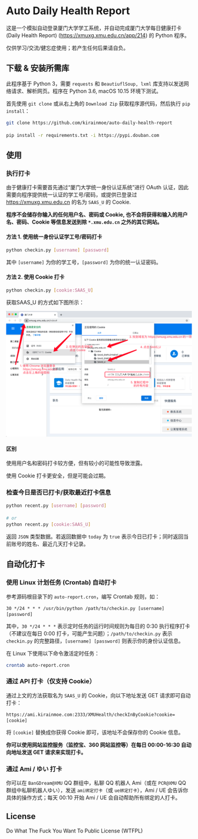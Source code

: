 # Auto Daily Health Report

这是一个模拟自动登录厦门大学学工系统，并自动完成厦门大学每日健康打卡 (Daily Health Report) (https://xmuxg.xmu.edu.cn/app/214) 的 Python 程序。

仅供学习/交流/健忘症使用；若产生任何后果请自负。

## 下载 & 安装所需库

此程序基于 Python 3，需要 `requests` 和 `BeautiuflSoup, lxml` 库支持以发送网络请求、解析网页。程序在 Python 3.6, macOS 10.15 环境下测试。

首先使用 `git clone` 或从右上角的 `Download Zip` 获取程序源代码，然后执行 `pip install`：

```bash
git clone https://github.com/kirainmoe/auto-daily-health-report

pip install -r requirements.txt -i https://pypi.douban.com
```

## 使用

### 执行打卡

由于健康打卡需要首先通过“厦门大学统一身份认证系统”进行 OAuth 认证，因此需要向程序提供统一认证的学工号/密码，或提供已登录过 https://xmuxg.xmu.edu.cn 的名为 `SAAS_U` 的 Cookie.

**程序不会储存你输入的任何用户名、密码或 Cookie, 也不会将获得和输入的用户名、密码、Cookie 等信息发送到除 `*.xmu.edu.cn` 之外的其它网站。**

#### 方法 1. 使用统一身份认证学工号/密码打卡

```bash
python checkin.py [username] [password]
```

其中 `[username]` 为你的学工号，`[password]` 为你的统一认证密码。

#### 方法 2. 使用 Cookie 打卡

```bash
python checkin.py [cookie:SAAS_U]
```

获取SAAS_U 的方式如下图所示：

![get cookie](get_cookie.png)

#### 区别

使用用户名和密码打卡较方便，但有较小的可能性导致泄露。

使用 Cookie 打卡更安全，但是可能会过期。

### 检查今日是否已打卡/获取最近打卡信息

```bash
python recent.py [username] [password]

# or
python recent.py [cookie:SAAS_U]
```

返回 `JSON` 类型数据。若返回数据中 `today` 为 `true` 表示今日已打卡；同时返回当前账号的姓名、最近几天打卡记录。

## 自动化打卡

### 使用 Linux 计划任务 (Crontab) 自动打卡

参考源码根目录下的 `auto-report.cron`，编写 Crontab 规则，如：

```
30 */24 * * * /usr/bin/python /path/to/checkin.py [username] [password]
```

其中，`30 */24 * * *` 表示定时任务的运行时间规则为每日的 0:30 执行程序打卡（不建议在每日 0:00 打卡，可能产生问题）；`/path/to/checkin.py` 表示 `checkin.py` 的完整路径，`[username] [password]` 则表示你的身份认证信息。

在 Linux 下使用以下命令激活定时任务：

```bash
crontab auto-report.cron
```

### 通过 API 打卡（仅支持 Cookie）

通过上文的方法获取名为 `SAAS_U` 的 Cookie，向以下地址发送 GET 请求即可自动打卡：

```
https://ami.kirainmoe.com:2333/XMUHealth/checkInByCookie?cookie=[cookie]
``` 

将 `[cookie]` 替换成你获得 Cookie 即可，该地址不会保存你的 Cookie 信息。

**你可以使用网站监控服务（监控宝、360 网站监控等）在每日 00:00-16:30 自动向地址发送 GET 请求来实现打卡。**


### 通过 Ami / ゆい 打卡

你可以在 `BanGDream@XMU` QQ 群组中，私聊 QQ 机器人 Ami（或在 `PCR@XMU` QQ 群组中私聊机器人ゆい），发送 `ami绑定打卡`（或 `ue绑定打卡`），Ami / UE 会告诉你具体的操作方式；每天 00:10 开始 Ami / UE 会自动帮助所有绑定的人打卡。

## License

Do What The Fuck You Want To Public License (WTFPL)
